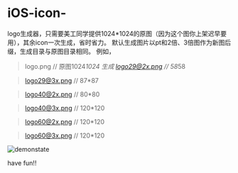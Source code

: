 # iOS-icon-
logo生成器，只需要美工同学提供1024*1024的原图（因为这个图你上架迟早要用），其余icon一次生成，省时省力。
默认生成图片以pt和2倍、3倍图作为新图后缀，生成目录与原图目录相同。
例如，
>logo.png   // 原图1024*1024
生成
>logo29@2x.png // 58*58

>logo29@3x.png // 87*87

>logo40@2x.png // 80*80

>logo40@3x.png // 120*120

>logo60@2x.png // 120*120

>logo60@3x.png // 120*120

![demonstate](http://7xqjl4.com1.z0.glb.clouddn.com/gitappDemonstrate5.gif)

have fun!!

